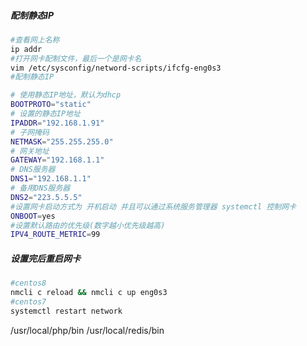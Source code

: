 <!--
 * @Author: 程英明
 * @Date: 2022-07-18 15:17:52
 * @LastEditTime: 2022-07-18 15:18:00
 * @LastEditors: 程英明
 * @Description: 
 * @FilePath: \doc-man\docs\os\linux\ipconfig.md
 * QQ:504875043@qq.com
-->
##### 配制静态IP
```sh
#查看网上名称
ip addr
#打开网卡配制文件，最后一个是网卡名
vim /etc/sysconfig/netword-scripts/ifcfg-eng0s3
#配制静态IP
```
```sh
# 使用静态IP地址，默认为dhcp
BOOTPROTO="static"
# 设置的静态IP地址
IPADDR="192.168.1.91"
# 子网掩码
NETMASK="255.255.255.0"
# 网关地址
GATEWAY="192.168.1.1"
# DNS服务器
DNS1="192.168.1.1"
# 备用DNS服务器
DNS2="223.5.5.5"
#设置网卡启动方式为 开机启动 并且可以通过系统服务管理器 systemctl 控制网卡
ONBOOT=yes
#设置默认路由的优先级(数字越小优先级越高)
IPV4_ROUTE_METRIC=99
```
##### 设置完后重启网卡
```sh
#centos8
nmcli c reload && nmcli c up eng0s3
#centos7
systemctl restart network
```
/usr/local/php/bin
/usr/local/redis/bin
